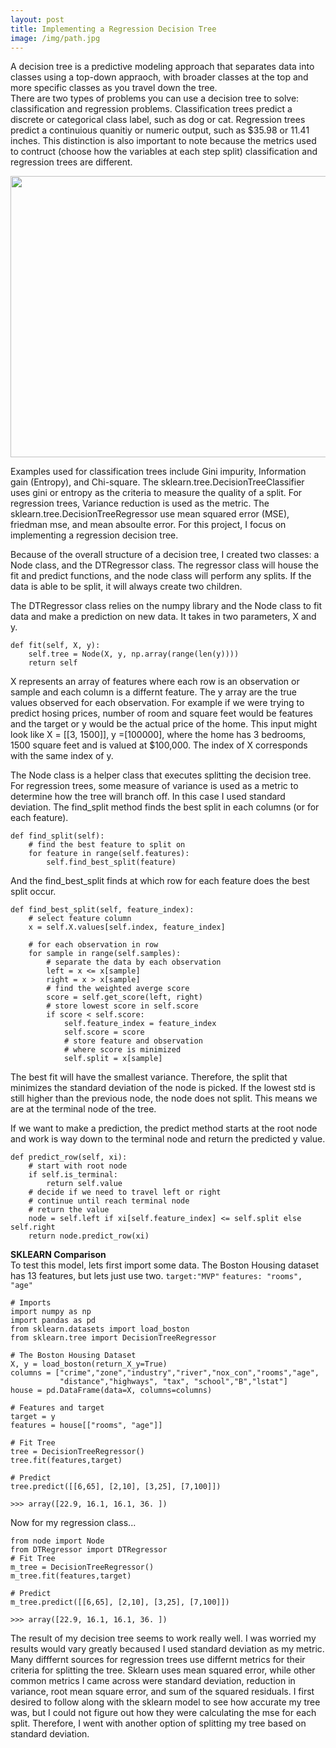 ```yaml
---
layout: post
title: Implementing a Regression Decision Tree
image: /img/path.jpg
---
```

A decision tree is a predictive modeling approach that separates data into classes using a top-down appraoch, 
with broader classes at the top and more specific classes as you travel down the tree.  
There are two types of problems you can use a decision tree to solve: classification and regression problems. 
Classification trees predict a discrete or categorical class label, such as dog or cat. Regression trees 
predict a continuious quanitiy or numeric output, such as $35.98 or 11.41 inches. This distinction is also 
important to note because the metrics used to contruct (choose how the variables at each step split) 
classification and regression trees are different. 

<center><img src="https://miro.medium.com/max/1414/1*nMDP48LmXR0J9R434tSH0A.png" width="600" height="450"></center>

Examples used for classification trees include Gini impurity, Information gain (Entropy), and Chi-square. 
The sklearn.tree.DecisionTreeClassifier uses gini or entropy as the criteria to measure the quality of a split. 
For regression trees, Variance reduction is used as the metric. The sklearn.tree.DecisionTreeRegressor use mean 
squared error (MSE), friedman mse, and mean absoulte error. For this project, I focus on implementing a regression 
decision tree.

Because of the overall structure of a decision tree, I created two classes: a Node class, and the DTRegressor 
class. The regressor class will house the fit and predict functions, and the node class will perform any 
splits. If the data is able to be split, it will always create two children.

The DTRegressor class relies on the numpy library and the Node class to fit data and make a prediction on new 
data. It takes in two parameters, X and y.  
```
def fit(self, X, y):
    self.tree = Node(X, y, np.array(range(len(y))))
    return self
```  
X represents an array of features where each row is an observation 
or sample and each column is a differnt feature. The y array are the true values observed for each observation. 
For example if we were trying to predict hosing prices, number of room and square feet would be features and the 
target or y would be the actual price of the home. This input might look like X = [[3, 1500]], y =[100000], where 
the home has 3 bedrooms, 1500 square feet and is valued at $100,000. The index of X corresponds with the same index of y. 

The Node class is a helper class that executes splitting the decision tree. For regression trees, some measure 
of variance is used as a metric to determine how the tree will branch off. In this case I used standard 
deviation. The find_split method finds the best split in each columns (or for each feature).  
```
def find_split(self):
    # find the best feature to split on
    for feature in range(self.features): 
        self.find_best_split(feature)
``` 
And the 
find_best_split finds at which row for each feature does the best split occur.  
```
def find_best_split(self, feature_index):
    # select feature column
    x = self.X.values[self.index, feature_index]

    # for each observation in row
    for sample in range(self.samples):
        # separate the data by each observation
        left = x <= x[sample]
        right = x > x[sample]
        # find the weighted averge score 
        score = self.get_score(left, right)
        # store lowest score in self.score
        if score < self.score:
            self.feature_index = feature_index
            self.score = score
            # store feature and observation
            # where score is minimized
            self.split = x[sample]
```  
The best fit will have the 
smallest variance. Therefore, the split that minimizes the standard deviation of the node is picked. If the 
lowest std is still higher than the previous node, the node does not split. This means we are at the terminal 
node of the tree. 

If we want to make a prediction, the predict method starts at the root node and work is way
down to the terminal node and return the predicted y value.  
```
def predict_row(self, xi):
    # start with root node
    if self.is_terminal: 
        return self.value
    # decide if we need to travel left or right
    # continue until reach terminal node
    # return the value
    node = self.left if xi[self.feature_index] <= self.split else self.right
    return node.predict_row(xi)
``` 

**SKLEARN Comparison**  
To test this model, lets first import some data. The Boston Housing dataset has 13 features, but 
lets just use two. ```target:"MVP"``` ```features: "rooms", "age"```  
```
# Imports 
import numpy as np
import pandas as pd
from sklearn.datasets import load_boston
from sklearn.tree import DecisionTreeRegressor

# The Boston Housing Dataset
X, y = load_boston(return_X_y=True)
columns = ["crime","zone","industry","river","nox_con","rooms","age",
           "distance","highways", "tax", "school","B","lstat"]
house = pd.DataFrame(data=X, columns=columns)

# Features and target
target = y
features = house[["rooms", "age"]]

# Fit Tree
tree = DecisionTreeRegressor()
tree.fit(features,target)

# Predict
tree.predict([[6,65], [2,10], [3,25], [7,100]])
```  
```>>> array([22.9, 16.1, 16.1, 36. ])```

Now for my regression class...
```
from node import Node 
from DTRegressor import DTRegressor
# Fit Tree
m_tree = DecisionTreeRegressor()
m_tree.fit(features,target)

# Predict
m_tree.predict([[6,65], [2,10], [3,25], [7,100]])
```  
```>>> array([22.9, 16.1, 16.1, 36. ])```

The result of my decision tree seems to work really well. I was worried my results would vary greatly becaused I used 
standard deviation as my metric. Many difffernt sources for regression trees use differnt metrics for their criteria for
splitting the tree. Sklearn uses mean squared error, while other common metrics I came across were standard deviation,
reduction in variance, root mean square error, and sum of the squared residuals. I first desired to follow along with the
sklearn model to see how accurate my tree was, but I could not figure out how they were calculating the mse for each split.
Therefore, I went with another option of splitting my tree based on standard deviation.
